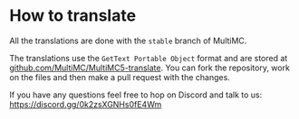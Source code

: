 # How to translate

All the translations are done with the `stable` branch of MultiMC.

The translations use the `GetText Portable Object` format and are stored at [github.com/MultiMC/MultiMC5-translate](https://github.com/MultiMC/MultiMC5-translate). You can fork the repository, work on the files and then make a pull request with the changes.

If you have any questions feel free to hop on Discord and talk to us: https://discord.gg/0k2zsXGNHs0fE4Wm
